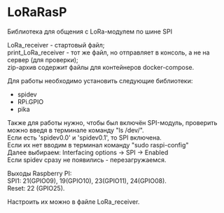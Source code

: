 # LoRaRasP
Библиотека для общения с LoRa-модулем по шине SPI

LoRa_receiver - стартовый файл;  
print_LoRa_receiver - тот же файл, но отправляет в консоль, а не на сервер (для проверки);  
zip-архив содержит файлы для контейнеров docker-compose. 

Для работы необходимо установить следующие библиотеки:  
- spidev
- RPi.GPIO
- pika

Также для работы нужно, чтобы был включён SPI-модуль, проверить можно введя в терминале команду "ls /dev/".  
Если есть 'spidev0.0' и 'spidev0.1', то SPI включена.  
Если их нет вводим в терминал команду "sudo raspi-config"  
Далее выбираем: Interfacing options -> SPI -> Enabled  
Если spidev сразу не появились - перезагружаемся.  

Выходы Raspberry PI:  
SPI1: 21(GPIO09), 19(GPIO10), 23(GPIO11), 24(GPIO08).  
Reset: 22 (GPIO25).  

Настроить их можно в файле LoRa_receiver.
